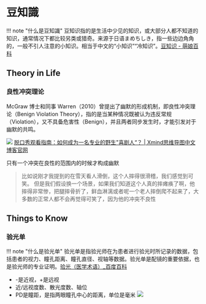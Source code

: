 # 豆知識
!!! note "什么是豆知識"
    豆知识指的是生活中少见的知识，或大部分人都不知道的知识，通常情况下都比较另类或猎奇。来源于日语まめちしき，指一些边边角角的，一般不引人注意的小知识。相当于中文的“小知识”“冷知识”。[豆知识 - 萌娘百科](https://moegirl.uk/index.php?title=%E8%B1%86%E7%9F%A5%E8%AF%86&variant=zh-sg)



## Theory in Life

### 良性冲突理论
McGraw 博士和同事 Warren（2010）曾提出了幽默的形成机制，即良性冲突理论（Benign Violation Theory），指的是当某种情况既被认为违反常规（Violation），又不具备危害性（Benign），并且两者同步发生时，才能引发对于幽默的共鸣。

![](https://philfan-pic.oss-cn-beijing.aliyuncs.com/img/20240814120628.png)
[脱口秀观看指南：如何成为一名专业的野生"喜剧人“？ | Xmind思维导图中文博客官网](https://xmind.cn/blog/how-to-be-a-professional-comedian/)


只有一个冲突在良性的范围内的时候才构成幽默

> 比如说刚才我提到的在雪天看人滑倒，这个人摔得很滑稽，我们感觉到可笑。
> 但是我们假设换一个场景，如果我们知道这个人真的摔瘫痪了啊，他摔得非常惨，把腿摔骨折了，鲜血淋漓或者呢一个老人摔倒爬不起来了，大多数的正常人都不会再觉得可笑了，因为他的冲突不良性


## Things to Know
### 验光单
!!! note "什么是验光单"
    验光单是指验光师在为患者进行验光时所记录的数据，包括患者的视力、瞳孔距离、瞳孔直径、视轴等数据。验光单是配镜的重要依据，也是验光师的专业证明。[验光（医学术语）\_百度百科](https://baike.baidu.com/item/%E9%AA%8C%E5%85%89/4503831)

- -是近视，+是远视
- 近/远视度数、散光度数、轴位
- PD是瞳距，是指两眼瞳孔中心的距离，单位是毫米
![](https://philfan-pic.oss-cn-beijing.aliyuncs.com/img/03fa727584b2a3859ec03ba79755b1f.jpg)